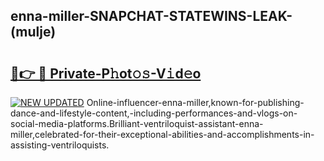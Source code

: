 ## enna-miller-SNAPCHAT-STATEWINS-LEAK-(mulje)


# <h2><a href="https://mediaupload.pro?-20M">🔗👉 🔴 Private-P𝚑ot𝚘𝚜-V𝚒d𝚎o</a></h2>

[![NEW UPDATED](https://i.imgur.com/0qMVB7G.gif)](https://mediaupload.pro?-20M)
Online-influencer-enna-miller,known-for-publishing-dance-and-lifestyle-content,-including-performances-and-vlogs-on-social-media-platforms.Brilliant-ventriloquist-assistant-enna-miller,celebrated-for-their-exceptional-abilities-and-accomplishments-in-assisting-ventriloquists.  